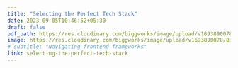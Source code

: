 ```yaml
---
title: "Selecting the Perfect Tech Stack"
date: 2023-09-05T10:46:52+05:30
draft: false
pdf_path: https://res.cloudinary.com/biggworks/image/upload/v1693890078/Biggworks%20PDF%20of%20Blogs/Selecting_the_Perfect_Tech_Stack_1_pkqoto.pdf#toolbar=0
image: https://res.cloudinary.com/biggworks/image/upload/v1693890078/Biggworks%20PDF%20of%20Blogs/Selecting_the_Perfect_Tech_Stack_1_pkqoto.png
# subtitle: "Navigating frontend frameworks"
link: selecting-the-perfect-tech-stack
---
```


